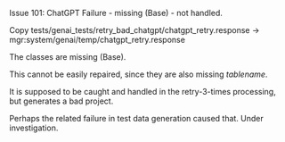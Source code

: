 Issue 101: ChatGPT Failure - missing (Base) - not handled.

Copy tests/genai_tests/retry_bad_chatgpt/chatgpt_retry.response -> mgr:system/genai/temp/chatgpt_retry.response

The classes are missing (Base).

This cannot be easily repaired, since they are also missing _tablename_.

It is supposed to be caught and handled in the retry-3-times processing, 
but generates a bad project.  

Perhaps the related failure in test data generation caused that.  Under investigation.